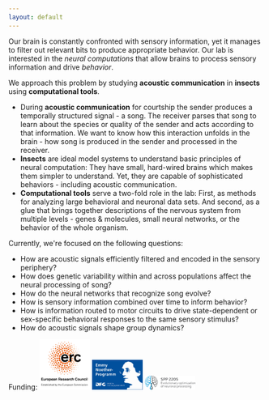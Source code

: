 ```yaml
---
layout: default
---
```


Our brain is constantly confronted with sensory information, yet it manages to filter out relevant bits to produce appropriate behavior. Our lab is interested in the _neural computations_ that allow brains to process sensory information and drive _behavior_.

We approach this problem by studying __acoustic communication__ in __insects__ using __computational tools__.
- During __acoustic communication__ for courtship the sender produces a temporally structured signal - a song. The receiver parses that song to learn about the species or quality of the sender and acts according to that information. We want to know how this interaction unfolds in the brain - how song is produced in the sender and processed in the receiver.
- __Insects__ are ideal model systems to understand basic principles of neural computation: They have small, hard-wired brains which makes them simpler to understand. Yet, they are capable of sophisticated behaviors - including acoustic communication.
- __Computational tools__ serve a two-fold role in the lab: First, as methods for analyzing large behavioral and neuronal data sets. And second, as a glue that brings together descriptions of the nervous system from multiple levels - genes & molecules, small neural networks, or the behavior of the whole organism.

Currently, we're focused on the following questions:
- How are acoustic signals efficiently filtered and encoded in the sensory periphery?
- How does genetic variability within and across populations affect the neural processing of song?
- How do the neural networks that recognize song evolve?
- How is sensory information combined over time to inform behavior?
- How is information routed to motor circuits to drive state-dependent or sex-specific behavioral responses to the same sensory stimulus?
- How do acoustic signals shape group dynamics?

Funding:
<img src="img/LOGO_ERC.jpg" width="100"/>
<img src="img/logo_emmy_noether_gross.jpg" width="100"/>
<img src="img/LOGO_SPP_2205_RGB.jpg" width="100"/>






